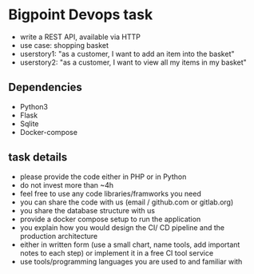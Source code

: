 # Bigpoint Devops task
- write a REST API, available via HTTP
- use case: shopping basket
- userstory1: "as a customer, I want to add an item into the basket"
- userstory2: "as a customer, I want to view all my items in my basket"

## Dependencies ##
- Python3
- Flask
- Sqlite
- Docker-compose

## task details ##
- please provide the code either in PHP or in Python
- do not invest more than ~4h
- feel free to use any code libraries/framworks you need
- you can share the code with us (email / github.com or gitlab.org)
- you share the database structure with us
- provide a docker compose setup to run the application
- you explain how you would design the CI/ CD pipeline and the production architecture 
- either in written form (use a small chart, name tools, add important notes to each step) or implement it in a free CI tool service
- use tools/programming languages you are used to and familiar with

